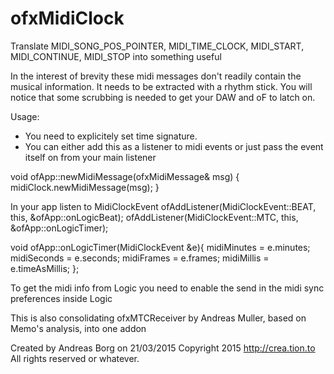 # ofxMidiClock
Translate MIDI_SONG_POS_POINTER, MIDI_TIME_CLOCK, MIDI_START, MIDI_CONTINUE, MIDI_STOP into something useful



In the interest of brevity these midi messages don't readily contain the musical information. It needs to be extracted with a rhythm stick. You will notice that some scrubbing is needed to get your DAW and oF to latch on.

 
 Usage:
 *  You need to explicitely set time signature.
 *  You can either add this as a listener to midi events or just pass the event itself on from your main listener
 
 void ofApp::newMidiMessage(ofxMidiMessage& msg) {
    midiClock.newMidiMessage(msg);
 }
 
 
In your app listen to MidiClockEvent
ofAddListener(MidiClockEvent::BEAT, this, &ofApp::onLogicBeat);
ofAddListener(MidiClockEvent::MTC, this, &ofApp::onLogicTimer);
 
 void ofApp::onLogicTimer(MidiClockEvent &e){
    midiMinutes = e.minutes;
    midiSeconds = e.seconds;
    midiFrames = e.frames;
    midiMillis = e.timeAsMillis;
 };
 
 
To get the midi info from Logic you need to enable the send in the midi sync preferences inside Logic
 
This is also consolidating ofxMTCReceiver by Andreas Muller, based on Memo's analysis, into one addon
 
 
Created by Andreas Borg on 21/03/2015
Copyright 2015 http://crea.tion.to 
All rights reserved or whatever.

